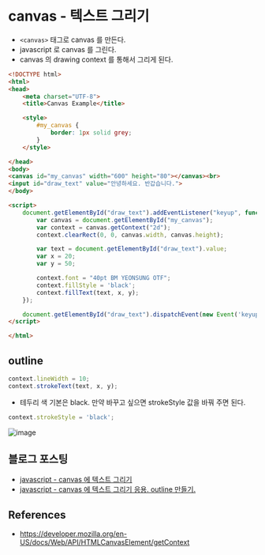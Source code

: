 # canvas - 텍스트 그리기
* ```<canvas>``` 태그로 canvas 를 만든다.
* javascript 로 canvas 를 그린다.
* canvas 의 drawing context 를 통해서 그리게 된다.

```html
<!DOCTYPE html>
<html>
<head>
    <meta charset="UTF-8">
    <title>Canvas Example</title>

    <style>
        #my_canvas {
            border: 1px solid grey;
        }
    </style>

</head>
<body>
<canvas id="my_canvas" width="600" height="80"></canvas><br>
<input id="draw_text" value="안녕하세요. 반갑습니다.">
</body>

<script>
    document.getElementById("draw_text").addEventListener("keyup", function() {
        var canvas = document.getElementById("my_canvas");
        var context = canvas.getContext("2d");
        context.clearRect(0, 0, canvas.width, canvas.height);

        var text = document.getElementById("draw_text").value;
        var x = 20;
        var y = 50;

        context.font = "40pt BM YEONSUNG OTF";
        context.fillStyle = 'black';
        context.fillText(text, x, y);
    });

    document.getElementById("draw_text").dispatchEvent(new Event('keyup'));
</script>

</html>
```

## outline
```javascript
context.lineWidth = 10;
context.strokeText(text, x, y);
```

* 테두리 색 기본은 black. 만약 바꾸고 싶으면 strokeStyle 값을 바꿔 주면 된다.
```javascript
context.strokeStyle = 'black';
```

![image](https://user-images.githubusercontent.com/1219373/50573667-e0353500-0e1b-11e9-8202-767d0f97af53.png)


## 블로그 포스팅
* [javascript - canvas 에 텍스트 그리기](http://junho85.pe.kr/1174)
* [javascript - canvas 에 텍스트 그리기 응용. outline 만들기.](http://junho85.pe.kr/1175)

## References
* https://developer.mozilla.org/en-US/docs/Web/API/HTMLCanvasElement/getContext